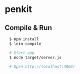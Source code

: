 # penkit

## Compile & Run

```bash
  $ npm install
  $ lein compile

  # Start app
  $ node target/server.js

  # Open http://localhost:3000/
```